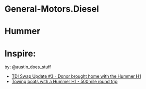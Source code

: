 # General-Motors.Diesel
# Hummer
# Inspire:
by: @austin_does_stuff
- [TDI Swap Update #3 - Donor brought home with the Hummer H1](https://youtu.be/MykNpf9LzZg)
- [Towing boats with a Hummer H1 - 500mile round trip](https://youtu.be/Fvz0q6MuUc4)
